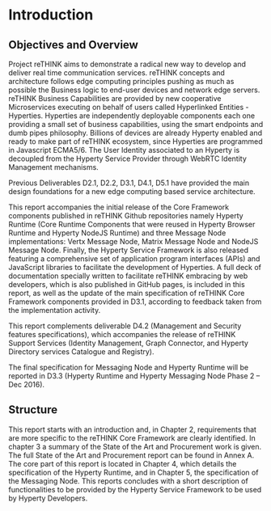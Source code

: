 Introduction
============

Objectives and Overview
-----------------------

Project reTHINK aims to demonstrate a radical new way to develop and deliver real time communication services. reTHINK concepts and architecture follows edge computing principles pushing as much as possible the Business logic to end-user devices and network edge servers. reTHINK Business Capabilities are provided by new cooperative Microservices executing on behalf of users called Hyperlinked Entities - Hyperties. Hyperties are independently deployable components each one providing a small set of business capabilities, using the smart endpoints and dumb pipes philosophy. Billions of devices are already Hyperty enabled and ready to make part of reTHINK ecosystem, since Hyperties are programmed in Javascript ECMA5/6. The User Identity associated to an Hyperty is decoupled from the Hyperty Service Provider through WebRTC Identity Management mechanisms.

Previous Deliverables D2.1, D2.2, D3.1, D4.1, D5.1 have provided the main design foundations for a new edge computing based service architecture.

This report accompanies the initial release of the Core Framework components published in reTHINK Github repositories namely Hyperty Runtime (Core Runtime Components that were reused in Hyperty Browser Runtime and Hyperty NodeJS Runtime) and three Message Node implementations: Vertx Message Node, Matrix Message Node and NodeJS Message Node. Finally, the Hyperty Service Framework is also released featuring a comprehensive set of application program interfaces (APIs) and JavaScript libraries to facilitate the development of Hyperties. A full deck of documentation specially written to facilitate reTHINK embracing by web developers, which is also published in GitHub pages, is included in this report, as well as the update of the main specification of reTHINK Core Framework components provided in D3.1, according to feedback taken from the implementation activity.

This report complements deliverable D4.2 (Management and Security features specifications), which accompanies the release of reTHINK Support Services (Identity Management, Graph Connector, and Hyperty Directory services Catalogue and Registry).

The final specification for Messaging Node and Hyperty Runtime will be reported in D3.3 (Hyperty Runtime and Hyperty Messaging Node Phase 2 – Dec 2016).

Structure
---------

This report starts with an introduction and, in Chapter 2, requirements that are more specific to the reTHINK Core Framework are clearly identified. In chapter 3 a summary of the State of the Art and Procurement work is given. The full State of the Art and Procurement report can be found in Annex A. The core part of this report is located in Chapter 4, which details the specification of the Hyperty Runtime, and in Chapter 5, the specification of the Messaging Node. This reports concludes with a short description of functionalities to be provided by the Hyperty Service Framework to be used by Hyperty Developers.

